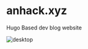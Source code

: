 # anhack.xyz
Hugo Based dev blog website

![desktop](https://raw.githubusercontent.com/signet-marigold/anhack.xyz/images/main_img.png)
